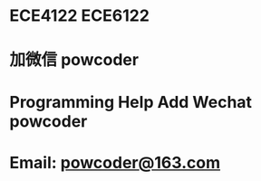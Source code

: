 # ECE4122 ECE6122
# 加微信 powcoder

# Programming Help Add Wechat powcoder

# Email: powcoder@163.com

